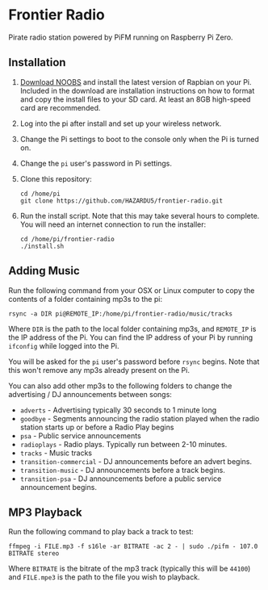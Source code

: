 Frontier Radio
==============

Pirate radio station powered by PiFM running on Raspberry Pi Zero.

## Installation

1.  [Download NOOBS](https://www.raspberrypi.org/downloads/noobs/) and install the latest version of Rapbian on your 
    Pi. Included in the download are installation instructions on how to format and copy the install files to your SD
    card. At least an 8GB high-speed card are recommended.

2.  Log into the pi after install and set up your wireless network.

3.  Change the Pi settings to boot to the console only when the Pi is turned on.

4.  Change the `pi` user's password in Pi settings.

5.  Clone this repository:

    ```
    cd /home/pi
    git clone https://github.com/HAZARDU5/frontier-radio.git
    ```

6.  Run the install script. Note that this may take several hours to complete. You will need an internet connection
    to run the installer:

    ```
    cd /home/pi/frontier-radio
    ./install.sh
    ```

## Adding Music

Run the following command from your OSX or Linux computer to copy the contents of a folder containing mp3s to the pi:

```
rsync -a DIR pi@REMOTE_IP:/home/pi/frontier-radio/music/tracks
```

Where `DIR` is the path to the local folder containing mp3s, and `REMOTE_IP` is the IP address of the Pi. You can find
the IP address of your Pi by running `ifconfig` while logged into the Pi.

You will be asked for the `pi` user's password before `rsync` begins. Note that this won't remove any mp3s already 
present on the Pi.

You can also add other mp3s to the following folders to change the advertising / DJ announcements between songs:

*   `adverts` - Advertising typically 30 seconds to 1 minute long
*   `goodbye` - Segments announcing the radio station played when the radio station starts up or before a Radio Play begins
*   `psa` - Public service announcements
*   `radioplays` - Radio plays. Typically run between 2-10 minutes.
*   `tracks` - Music tracks
*   `transition-commercial` - DJ announcements before an advert begins.
*   `transition-music` - DJ announcements before a track begins.
*   `transition-psa` - DJ announcements before a public service announcement begins.

## MP3 Playback

Run the following command to play back a track to test:

```
ffmpeg -i FILE.mp3 -f s16le -ar BITRATE -ac 2 - | sudo ./pifm - 107.0 BITRATE stereo
```

Where `BITRATE` is the bitrate of the mp3 track (typically this will be `44100`) and `FILE.mpe3` is the path to the file 
you wish to playback.